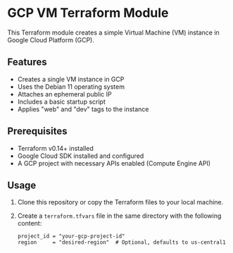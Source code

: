 # GCP VM Terraform Module

This Terraform module creates a simple Virtual Machine (VM) instance in Google Cloud Platform (GCP).

## Features

- Creates a single VM instance in GCP
- Uses the Debian 11 operating system
- Attaches an ephemeral public IP
- Includes a basic startup script
- Applies "web" and "dev" tags to the instance

## Prerequisites

- Terraform v0.14+ installed
- Google Cloud SDK installed and configured
- A GCP project with necessary APIs enabled (Compute Engine API)

## Usage

1. Clone this repository or copy the Terraform files to your local machine.

2. Create a `terraform.tfvars` file in the same directory with the following content:

   ```hcl
   project_id = "your-gcp-project-id"
   region     = "desired-region"  # Optional, defaults to us-central1
